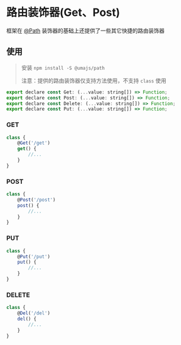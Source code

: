 # 路由装饰器(Get、Post)

框架在 [@Path](../基础功能/Router.md#path修饰器) 装饰器的基础上还提供了一些其它快捷的路由装饰器

## 使用

> 安装 `npm install -S @umajs/path`
>
> 注意：提供的路由装饰器仅支持方法使用，不支持 `class` 使用

```js
export declare const Get: (...value: string[]) => Function;
export declare const Post: (...value: string[]) => Function;
export declare const Delete: (...value: string[]) => Function;
export declare const Put: (...value: string[]) => Function;
```

### GET
```js
class {
    @Get('/get')
    get() {
        //...
    }
}
```

### POST
```js
class {
    @Post('/post')
    post() {
        //...
    }
}
```

### PUT
```js
class {
    @Put('/put')
    put() {
        //...
    }
}
```

### DELETE
```js
class {
    @Del('/del')
    del() {
        //...
    }
}
```
